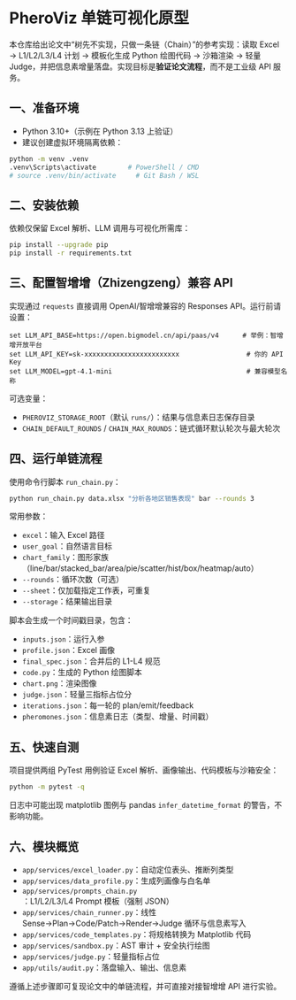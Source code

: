 # PheroViz 单链可视化原型

本仓库给出论文中“树先不实现，只做一条链（Chain）”的参考实现：读取 Excel → L1/L2/L3/L4 计划 → 模板化生成 Python 绘图代码 → 沙箱渲染 → 轻量 Judge，并把信息素增量落盘。实现目标是**验证论文流程**，而不是工业级 API 服务。

## 一、准备环境

- Python 3.10+（示例在 Python 3.13 上验证）
- 建议创建虚拟环境隔离依赖：

```bash
python -m venv .venv
.venv\Scripts\activate        # PowerShell / CMD
# source .venv/bin/activate     # Git Bash / WSL
```

## 二、安装依赖

依赖仅保留 Excel 解析、LLM 调用与可视化所需库：

```bash
pip install --upgrade pip
pip install -r requirements.txt
```

## 三、配置智增增（Zhizengzeng）兼容 API

实现通过 `requests` 直接调用 OpenAI/智增增兼容的 Responses API。运行前请设置：

```
set LLM_API_BASE=https://open.bigmodel.cn/api/paas/v4      # 举例：智增增开放平台
set LLM_API_KEY=sk-xxxxxxxxxxxxxxxxxxxxxxxx                 # 你的 API Key
set LLM_MODEL=gpt-4.1-mini                                  # 兼容模型名称
```

可选变量：

- `PHEROVIZ_STORAGE_ROOT`（默认 `runs/`）：结果与信息素日志保存目录
- `CHAIN_DEFAULT_ROUNDS` / `CHAIN_MAX_ROUNDS`：链式循环默认轮次与最大轮次

## 四、运行单链流程

使用命令行脚本 `run_chain.py`：

```bash
python run_chain.py data.xlsx "分析各地区销售表现" bar --rounds 3
```

常用参数：

- `excel`：输入 Excel 路径
- `user_goal`：自然语言目标
- `chart_family`：图形家族（line/bar/stacked_bar/area/pie/scatter/hist/box/heatmap/auto）
- `--rounds`：循环次数（可选）
- `--sheet`：仅加载指定工作表，可重复
- `--storage`：结果输出目录

脚本会生成一个时间戳目录，包含：

- `inputs.json`：运行入参
- `profile.json`：Excel 画像
- `final_spec.json`：合并后的 L1-L4 规范
- `code.py`：生成的 Python 绘图脚本
- `chart.png`：渲染图像
- `judge.json`：轻量三指标占位分
- `iterations.json`：每一轮的 plan/emit/feedback
- `pheromones.json`：信息素日志（类型、增量、时间戳）

## 五、快速自测

项目提供两组 PyTest 用例验证 Excel 解析、画像输出、代码模板与沙箱安全：

```bash
python -m pytest -q
```

日志中可能出现 matplotlib 图例与 pandas `infer_datetime_format` 的警告，不影响功能。

## 六、模块概览

- `app/services/excel_loader.py`：自动定位表头、推断列类型
- `app/services/data_profile.py`：生成列画像与白名单
- `app/services/prompts_chain.py`：L1/L2/L3/L4 Prompt 模板（强制 JSON）
- `app/services/chain_runner.py`：线性 Sense→Plan→Code/Patch→Render→Judge 循环与信息素写入
- `app/services/code_templates.py`：将规格转换为 Matplotlib 代码
- `app/services/sandbox.py`：AST 审计 + 安全执行绘图
- `app/services/judge.py`：轻量指标占位
- `app/utils/audit.py`：落盘输入、输出、信息素

遵循上述步骤即可复现论文中的单链流程，并可直接对接智增增 API 进行实验。
